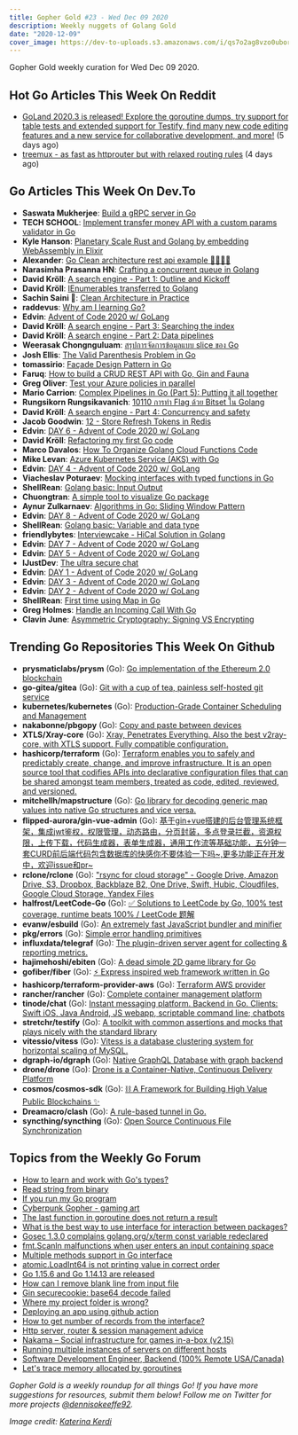```yaml
---
title: Gopher Gold #23 - Wed Dec 09 2020
description: Weekly nuggets of Golang Gold
date: "2020-12-09"
cover_image: https://dev-to-uploads.s3.amazonaws.com/i/qs7o2ag8vzo0uborgc7v.png
---
```


Gopher Gold weekly curation for Wed Dec 09 2020.

## Hot Go Articles This Week On Reddit

- [GoLand 2020.3 is released! Explore the goroutine dumps, try support for table tests and extended support for Testify, find many new code editing features and a new service for collaborative development, and more!](https://www.reddit.com/r/golang/comments/k628iv/goland_20203_is_released_explore_the_goroutine/) (5 days ago)
- [treemux - as fast as httprouter but with relaxed routing rules](https://www.reddit.com/r/golang/comments/k6j3zv/treemux_as_fast_as_httprouter_but_with_relaxed/) (4 days ago)

## Go Articles This Week On Dev.To

- **Saswata Mukherjee**: [Build a gRPC server in Go](https://dev.to/dsckiitdev/build-a-grpc-server-in-go-1890)
- **TECH SCHOOL**: [Implement transfer money API with a custom params validator in Go](https://dev.to/techschoolguru/implement-transfer-money-api-with-a-custom-params-validator-in-go-2op2)
- **Kyle Hanson**: [Planetary Scale Rust and Golang by embedding WebAssembly in Elixir](https://dev.to/hansonkd/planetary-scale-rust-and-golang-by-embedding-webassembly-in-elixir-45cm)
- **Alexander**: [Go Clean architecture rest api example 🚀👋👨‍💻](https://dev.to/aleksk1ng/my-first-go-rest-api-3bl3)
- **Narasimha Prasanna HN**: [Crafting a concurrent queue in Golang](https://dev.to/narasimha1997/crafting-a-concurrent-queue-in-golang-2n)
- **David Kröll**: [A search engine - Part 1: Outline and Kickoff](https://dev.to/davidkroell/a-search-engine-part-1-outline-and-kickoff-1g33)
- **David Kröll**: [IEnumerables transferred to Golang](https://dev.to/davidkroell/ienumerables-transferred-to-golang-21l0)
- **Sachin Saini 🦄**: [Clean Architecture in Practice](https://dev.to/thetinygoat/clean-architecture-in-practice-1pn8)
- **raddevus**: [Why am I learning Go?](https://dev.to/raddevus/why-am-i-learning-go-i39)
- **Edvin**: [Advent of Code 2020 w/ GoLang](https://dev.to/dizveloper/advent-of-code-2020-w-golang-479f)
- **David Kröll**: [A search engine - Part 3: Searching the index](https://dev.to/davidkroell/a-search-engine-part-3-searching-the-index-380p)
- **David Kröll**: [A search engine - Part 2: Data pipelines](https://dev.to/davidkroell/a-search-engine-part-2-data-pipelines-3f9k)
- **Weerasak Chongnguluam**: [สรุปการจัดการข้อมูลแบบ slice ของ Go](https://dev.to/iporsut/slice-go-5cc7)
- **Josh Ellis**: [The Valid Parenthesis Problem in Go](https://dev.to/imjoshellis/the-valid-parenthesis-problem-in-go-5d2n)
- **tomassirio**: [Façade Design Pattern in Go](https://dev.to/tomassirio/facade-design-pattern-in-go-2gbb)
- **Faruq**: [How to build a CRUD REST API with Go, Gin and Fauna](https://dev.to/faruq2/how-to-build-a-crud-rest-api-with-go-gin-and-fauna-37o6)
- **Greg Oliver**: [Test your Azure policies in parallel](https://dev.to/cse/test-your-azure-policies-in-parallel-5g2k)
- **Mario Carrion**: [Complex Pipelines in Go (Part 5): Putting it all together](https://dev.to/mariocarrion/complex-pipelines-in-go-part-5-putting-all-together-2fef)
- **Rungsikorn Rungsikavanich**: [10110 การทำ Flag ด้วย Bitset  ใน Golang](https://dev.to/zapkub/10110-flag-bitset-golang-3n5e)
- **David Kröll**: [A search engine - Part 4: Concurrency and safety](https://dev.to/davidkroell/a-search-engine-part-4-concurrency-and-safety-8hb)
- **Jacob Goodwin**: [12 - Store Refresh Tokens in Redis](https://dev.to/jacobsngoodwin/12-store-refresh-tokens-in-redis-1k5d)
- **Edvin**: [DAY 6 - Advent of Code 2020 w/ GoLang](https://dev.to/dizveloper/day-6-advent-of-code-2020-w-golang-5c7)
- **David Kröll**: [Refactoring my first Go code](https://dev.to/davidkroell/refactoring-my-first-go-code-1ble)
- **Marco Davalos**: [How To Organize Golang Cloud Functions Code](https://dev.to/marco2704/how-to-organize-golang-cloud-functions-code-11k2)
- **Mike Levan**: [Azure Kubernetes Service (AKS) with Go](https://dev.to/thenjdevopsguy/azure-kubernetes-service-aks-with-go-23ln)
- **Edvin**: [DAY 4 - Advent of Code 2020 w/ GoLang](https://dev.to/dizveloper/day-4-advent-of-code-2020-w-golang-11pk)
- **Viacheslav Poturaev**: [Mocking interfaces with typed functions in Go](https://dev.to/vearutop/mocking-interfaces-in-go-4nfn)
- **ShellRean**: [Golang basic: Input Output](https://dev.to/shellrean/go-fundamental-input-output-lb8)
- **Chuongtran**: [A simple tool to visualize Go package](https://dev.to/chuongtrh/a-simple-tool-to-visualize-go-package-28h6)
- **Aynur Zulkarnaev**: [Algorithms in Go: Sliding Window Pattern](https://dev.to/ayzu/algorithms-in-go-sliding-window-pattern-45kg)
- **Edvin**: [DAY 8 - Advent of Code 2020 w/ GoLang](https://dev.to/dizveloper/day-8-advent-of-code-2020-w-golang-4gjn)
- **ShellRean**: [Golang basic: Variable and data type](https://dev.to/shellrean/golang-basic-variable-and-data-type-nk7)
- **friendlybytes**: [Interviewcake - HiCal Solution in Golang](https://dev.to/mawulijo/interviewcake-hical-solution-in-golang-3eaj)
- **Edvin**: [DAY 7 - Advent of Code 2020 w/ GoLang](https://dev.to/dizveloper/day-7-advent-of-code-2020-w-golang-5a1f)
- **Edvin**: [DAY 5 - Advent of Code 2020 w/ GoLang](https://dev.to/dizveloper/day-5-advent-of-code-2020-w-golang-4oja)
- **IJustDev**: [The ultra secure chat](https://dev.to/ijustdev/the-ultra-secure-chat-kmb)
- **Edvin**: [DAY 1 - Advent of Code 2020 w/ GoLang](https://dev.to/dizveloper/day-1-advent-of-code-2020-w-golang-58b8)
- **Edvin**: [DAY 3 - Advent of Code 2020 w/ GoLang](https://dev.to/dizveloper/day-3-advent-of-code-2020-w-golang-3fnj)
- **Edvin**: [DAY 2 - Advent of Code 2020 w/ GoLang](https://dev.to/dizveloper/day-2-advent-of-code-2020-w-golang-1jjd)
- **ShellRean**: [First time using Map in Go](https://dev.to/shellrean/first-time-using-map-in-go-576j)
- **Greg Holmes**: [Handle an Incoming Call With Go](https://dev.to/vonagedev/handle-an-incoming-call-with-go-2509)
- **Clavin June**: [Asymmetric Cryptography: Signing VS Encrypting](https://dev.to/clavinjune/asymmetric-cryptography-signing-vs-encrypting-11i8)

## Trending Go Repositories This Week On Github

- **prysmaticlabs/prysm** (Go): [Go implementation of the Ethereum 2.0 blockchain](https://github.com/prysmaticlabs/prysm)
- **go-gitea/gitea** (Go): [Git with a cup of tea, painless self-hosted git service](https://github.com/go-gitea/gitea)
- **kubernetes/kubernetes** (Go): [Production-Grade Container Scheduling and Management](https://github.com/kubernetes/kubernetes)
- **nakabonne/pbgopy** (Go): [Copy and paste between devices](https://github.com/nakabonne/pbgopy)
- **XTLS/Xray-core** (Go): [Xray, Penetrates Everything. Also the best v2ray-core, with XTLS support. Fully compatible configuration.](https://github.com/XTLS/Xray-core)
- **hashicorp/terraform** (Go): [Terraform enables you to safely and predictably create, change, and improve infrastructure. It is an open source tool that codifies APIs into declarative configuration files that can be shared amongst team members, treated as code, edited, reviewed, and versioned.](https://github.com/hashicorp/terraform)
- **mitchellh/mapstructure** (Go): [Go library for decoding generic map values into native Go structures and vice versa.](https://github.com/mitchellh/mapstructure)
- **flipped-aurora/gin-vue-admin** (Go): [基于gin+vue搭建的后台管理系统框架，集成jwt鉴权，权限管理，动态路由，分页封装，多点登录拦截，资源权限，上传下载，代码生成器，表单生成器，通用工作流等基础功能，五分钟一套CURD前后端代码包含数据库的快感你不要体验一下吗~,更多功能正在开发中，欢迎issue和pr~](https://github.com/flipped-aurora/gin-vue-admin)
- **rclone/rclone** (Go): ["rsync for cloud storage" - Google Drive, Amazon Drive, S3, Dropbox, Backblaze B2, One Drive, Swift, Hubic, Cloudfiles, Google Cloud Storage, Yandex Files](https://github.com/rclone/rclone)
- **halfrost/LeetCode-Go** (Go): [✅ Solutions to LeetCode by Go, 100% test coverage, runtime beats 100% / LeetCode 题解](https://github.com/halfrost/LeetCode-Go)
- **evanw/esbuild** (Go): [An extremely fast JavaScript bundler and minifier](https://github.com/evanw/esbuild)
- **pkg/errors** (Go): [Simple error handling primitives](https://github.com/pkg/errors)
- **influxdata/telegraf** (Go): [The plugin-driven server agent for collecting & reporting metrics.](https://github.com/influxdata/telegraf)
- **hajimehoshi/ebiten** (Go): [A dead simple 2D game library for Go](https://github.com/hajimehoshi/ebiten)
- **gofiber/fiber** (Go): [⚡️ Express inspired web framework written in Go](https://github.com/gofiber/fiber)
- **hashicorp/terraform-provider-aws** (Go): [Terraform AWS provider](https://github.com/hashicorp/terraform-provider-aws)
- **rancher/rancher** (Go): [Complete container management platform](https://github.com/rancher/rancher)
- **tinode/chat** (Go): [Instant messaging platform. Backend in Go. Clients: Swift iOS, Java Android, JS webapp, scriptable command line; chatbots](https://github.com/tinode/chat)
- **stretchr/testify** (Go): [A toolkit with common assertions and mocks that plays nicely with the standard library](https://github.com/stretchr/testify)
- **vitessio/vitess** (Go): [Vitess is a database clustering system for horizontal scaling of MySQL.](https://github.com/vitessio/vitess)
- **dgraph-io/dgraph** (Go): [Native GraphQL Database with graph backend](https://github.com/dgraph-io/dgraph)
- **drone/drone** (Go): [Drone is a Container-Native, Continuous Delivery Platform](https://github.com/drone/drone)
- **cosmos/cosmos-sdk** (Go): [⛓️ A Framework for Building High Value Public Blockchains ✨](https://github.com/cosmos/cosmos-sdk)
- **Dreamacro/clash** (Go): [A rule-based tunnel in Go.](https://github.com/Dreamacro/clash)
- **syncthing/syncthing** (Go): [Open Source Continuous File Synchronization](https://github.com/syncthing/syncthing)

## Topics from the Weekly Go Forum

- [How to learn and work with Go's types?](https://forum.golangbridge.org/t/how-to-learn-and-work-with-gos-types/21592)
- [Read string from binary](https://forum.golangbridge.org/t/read-string-from-binary/21550)
- [If you run my Go program](https://forum.golangbridge.org/t/if-you-run-my-go-program/21598)
- [Cyberpunk Gopher - gaming art](https://forum.golangbridge.org/t/cyberpunk-gopher-gaming-art/21587)
- [The last function in goroutine does not return a result](https://forum.golangbridge.org/t/the-last-function-in-goroutine-does-not-return-a-result/21569)
- [What is the best way to use interface for interaction between packages?](https://forum.golangbridge.org/t/what-is-the-best-way-to-use-interface-for-interaction-between-packages/21599)
- [Gosec 1.3.0 complains golang.org/x/term const variable redeclared](https://forum.golangbridge.org/t/gosec-1-3-0-complains-golang-org-x-term-const-variable-redeclared/21577)
- [fmt.Scanln malfunctions when user enters an input containing space](https://forum.golangbridge.org/t/fmt-scanln-malfunctions-when-user-enters-an-input-containing-space/21561)
- [Multiple methods support in Go interface](https://forum.golangbridge.org/t/multiple-methods-support-in-go-interface/21563)
- [atomic.LoadInt64 is not printing value in correct order](https://forum.golangbridge.org/t/atomic-loadint64-is-not-printing-value-in-correct-order/21575)
- [Go 1.15.6 and Go 1.14.13 are released](https://forum.golangbridge.org/t/go-1-15-6-and-go-1-14-13-are-released/21567)
- [How can I remove blank line from input file](https://forum.golangbridge.org/t/how-can-i-remove-blank-line-from-input-file/21596)
- [Gin securecookie: base64 decode failed](https://forum.golangbridge.org/t/gin-securecookie-base64-decode-failed/21578)
- [Where my project folder is wrong?](https://forum.golangbridge.org/t/where-my-project-folder-is-wrong/21588)
- [Deploying an app using github action](https://forum.golangbridge.org/t/deploying-an-app-using-github-action/21554)
- [How to get number of records from the interface?](https://forum.golangbridge.org/t/how-to-get-number-of-records-from-the-interface/21565)
- [Http server, router & session management advice](https://forum.golangbridge.org/t/http-server-router-session-management-advice/21611)
- [Nakama – Social infrastructure for games in-a-box (v2.15)](https://forum.golangbridge.org/t/nakama-social-infrastructure-for-games-in-a-box-v2-15/21606)
- [Running multiple instances of servers on different hosts](https://forum.golangbridge.org/t/running-multiple-instances-of-servers-on-different-hosts/21619)
- [Software Development Engineer, Backend (100% Remote USA/Canada)](https://forum.golangbridge.org/t/software-development-engineer-backend-100-remote-usa-canada/21618)
- [Let's trace memory allocated by goroutines](https://forum.golangbridge.org/t/lets-trace-memory-allocated-by-goroutines/21616)

_Gopher Gold is a weekly roundup for all things Go! If you have more suggestions for resources, submit them below! Follow me on Twitter for more projects [@dennisokeeffe92](https://twitter.com/dennisokeeffe92)._

_Image credit: [Katerina Kerdi](https://unsplash.com/@katekerdi)_
